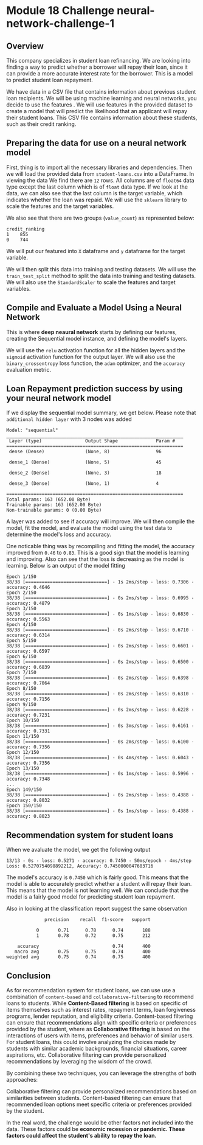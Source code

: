 # Module 18 Challenge neural-network-challenge-1

## Overview
This company specializes in student loan refinancing. We are looking into finding a way to predict whether a borrower will repay their loan, since it can provide a more accurate interest rate for the borrower. This is a model to predict student loan repayment.

We have data in a CSV file that contains information about previous student loan recipients. We will be using machine learning and neural networks, you decide to use the features . We will use features in the provided dataset to create a model that will predict the likelihood that an applicant will repay their student loans. This CSV file contains information about these students, such as their credit ranking.

## Preparing the data for use on a neural network model
First, thing is to import all the necessary libraries and dependencies. Then we will load the provided data from `student-loans.csv` into a DataFrame. In viewing the data We find there are `12` rows. All columns are of `float64` data type except the last column which is of `float` data type. If we look at the data, we can also see that the last column is the target variable, which indicates whether the loan was repaid. We will use the `sklearn` library to scale the features and the target variables. 

We also see that there are two groups (`value_count`) as represented below:
```
credit_ranking
1    855
0    744
```

We will put our featured into `X` dataframe and `y` dataframe for the target variable. 

We will then split this data into training and testing datasets. We will use the `train_test_split` method to split the data into training and testing datasets. We will also use the `StandardScaler` to scale the features and target variables.

## Compile and Evaluate a Model Using a Neural Network
This is where **deep neaural network** starts by defining our features, creating the Sequential model instance, and defining the model's layers. 

We will use the `relu` activation function for all the hidden layers and the `sigmoid` activation function for the output layer. We will also use the `binary_crossentropy` loss function, the `adam` optimizer, and the `accuracy` evaluation metric.

## Loan Repayment prediction success by using your neural network model
If we display the sequential model summary, we get below. Please note that `additional hidden layer` with 3 nodes was added
```
Model: "sequential"
_________________________________________________________________
 Layer (type)                Output Shape              Param #   
=================================================================
 dense (Dense)               (None, 8)                 96        
                                                                 
 dense_1 (Dense)             (None, 5)                 45        
                                                                 
 dense_2 (Dense)             (None, 3)                 18        
                                                                 
 dense_3 (Dense)             (None, 1)                 4         
                                                                 
=================================================================
Total params: 163 (652.00 Byte)
Trainable params: 163 (652.00 Byte)
Non-trainable params: 0 (0.00 Byte)
```
A layer was added to see if accuracy will improve. We will then compile the model, fit the model, and evaluate the model using the test data to determine the model's loss and accuracy.

One noticable thing was by recompiling and fitting the model, the accuracy improved from `0.46` to `0.83`. This is a good sign that the model is learning and improving. Also can see that the loss is decreasing as the model is learning. Below is an output of the model fitting

```
Epoch 1/150
38/38 [==============================] - 1s 2ms/step - loss: 0.7306 - accuracy: 0.4646
Epoch 2/150
38/38 [==============================] - 0s 2ms/step - loss: 0.6995 - accuracy: 0.4879
Epoch 3/150
38/38 [==============================] - 0s 1ms/step - loss: 0.6830 - accuracy: 0.5563
Epoch 4/150
38/38 [==============================] - 0s 2ms/step - loss: 0.6710 - accuracy: 0.6314
Epoch 5/150
38/38 [==============================] - 0s 2ms/step - loss: 0.6601 - accuracy: 0.6597
Epoch 6/150
38/38 [==============================] - 0s 2ms/step - loss: 0.6500 - accuracy: 0.6839
Epoch 7/150
38/38 [==============================] - 0s 2ms/step - loss: 0.6398 - accuracy: 0.7064
Epoch 8/150
38/38 [==============================] - 0s 2ms/step - loss: 0.6310 - accuracy: 0.7156
Epoch 9/150
38/38 [==============================] - 0s 2ms/step - loss: 0.6228 - accuracy: 0.7231
Epoch 10/150
38/38 [==============================] - 0s 3ms/step - loss: 0.6161 - accuracy: 0.7331
Epoch 11/150
38/38 [==============================] - 0s 2ms/step - loss: 0.6100 - accuracy: 0.7356
Epoch 12/150
38/38 [==============================] - 0s 4ms/step - loss: 0.6043 - accuracy: 0.7356
Epoch 13/150
38/38 [==============================] - 0s 1ms/step - loss: 0.5996 - accuracy: 0.7348
...
Epoch 149/150
38/38 [==============================] - 0s 2ms/step - loss: 0.4388 - accuracy: 0.8032
Epoch 150/150
38/38 [==============================] - 0s 1ms/step - loss: 0.4388 - accuracy: 0.8023
```

## Recommendation system for student loans
When we avaluate the model, we get the following output
```
13/13 - 0s - loss: 0.5271 - accuracy: 0.7450 - 50ms/epoch - 4ms/step
Loss: 0.5270754098892212, Accuracy: 0.7450000047683716
```
The model's accuracy is `0.7450` which is fairly good. This means that the model is able to accurately predict whether a student will repay their loan. This means that the model is not learning well. We can conclude that the model is a fairly good model for predicting student loan repayment.

Also in looking at the classification report suggest the same observation
```
              precision    recall  f1-score   support

           0       0.71      0.78      0.74       188
           1       0.78      0.72      0.75       212

    accuracy                           0.74       400
   macro avg       0.75      0.75      0.74       400
weighted avg       0.75      0.74      0.75       400
```

## Conclusion

As for recommendation system for student loans, we can use use a combination of `content-based` and `collaborative-filtering` to recommend loans to students. While **Content-Based filtering** is based on specific of items themselves such as interest rates, repayment terms, loan forgiveness programs, lender reputation, and eligibility criteria. Content-based filtering can ensure that recommendations align with specific criteria or preferences provided by the student, where as **Collaborative filtering** is based on the interactions of users with items, preferences and behavior of similar users. For student loans, this could involve analyzing the choices made by students with similar academic backgrounds, financial situations, career aspirations, etc. Collaborative filtering can provide personalized recommendations by leveraging the wisdom of the crowd.

By combining these two techniques, you can leverage the strengths of both approaches:

Collaborative filtering can provide personalized recommendations based on similarities between students.
Content-based filtering can ensure that recommended loan options meet specific criteria or preferences provided by the student.

In the real word, the challenge would be other factors not included into the data. These factors could be **economic recession or pandemic. These factors could affect the student's ability to repay the loan.**